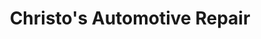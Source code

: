 ---
title: "Christo's Automotive Repair"
url: /natick/christos-automotive-repair/
shop: Autowerkstatt
---